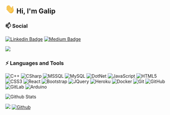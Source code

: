 ## <img src="https://raw.githubusercontent.com/ABSphreak/ABSphreak/master/gifs/Hi.gif" width="30px" /> Hi, I'm Galip

### 📫 Social
[![Linkedin Badge](https://img.shields.io/badge/-galipyildiz-blue?style=flat-square&logo=Linkedin&logoColor=white&link=https://www.linkedin.com/in/galipyildiz/)](https://www.linkedin.com/in/galipyildiz/) [![Medium Badge](https://img.shields.io/badge/-galipyildiz9606-black?style=flat-square&labelColor=black&logo=Medium&link=https://galipyildiz9606.medium.com/)](https://galipyildiz9606.medium.com/)

![](https://thumbs.gfycat.com/EnormousPoisedCurlew.webp)

### ⚡ Languages and Tools
![C++](https://img.shields.io/badge/-C++-blue?style=flat-square&logo=cplusplus)
![CSharp](https://img.shields.io/badge/-CSharp-6b1678?style=flat-square&logo=csharp)
![MSSQL](https://img.shields.io/badge/-MSSQL-black?style=flat-square&logo=microsoft-sql-server)
![MySQL](https://img.shields.io/badge/-MySQL-yellow?style=flat-square&logo=mysql)
![DotNet](https://img.shields.io/badge/-.Net-6b1678?style=flat-square&logo=dotnet)
![JavaScript](https://img.shields.io/badge/-JavaScript-black?style=flat-square&logo=javascript)
![HTML5](https://img.shields.io/badge/-HTML5-E34F26?style=flat-square&logo=html5&logoColor=white)
![CSS3](https://img.shields.io/badge/-CSS3-1572B6?style=flat-square&logo=css3)
![React](https://img.shields.io/badge/-React-black?style=flat-square&logo=react)
![Bootstrap](https://img.shields.io/badge/-Bootstrap-563D7C?style=flat-square&logo=bootstrap)
![JQuery](https://img.shields.io/badge/-JQuery-yellow?style=flat-square&logo=jquery)
![Heroku](https://img.shields.io/badge/-Heroku-430098?style=flat-square&logo=heroku)
![Docker](https://img.shields.io/badge/-Docker-black?style=flat-square&logo=docker)
![Git](https://img.shields.io/badge/-Git-black?style=flat-square&logo=git)
![GitHub](https://img.shields.io/badge/-GitHub-181717?style=flat-square&logo=github)
![GitLab](https://img.shields.io/badge/-GitLab-FCA121?style=flat-square&logo=gitlab)
![Arduino](https://img.shields.io/badge/-Arduino-1d5356?style=flat-square&logo=arduino)

![Github Stats](https://github-readme-stats.vercel.app/api?username=galipyildiz&count_private=true&show_icons=true&include_all_commits=true)

![](https://visitor-badge.laobi.icu/badge?page_id=galipyildiz) [![Github](https://img.shields.io/github/followers/galipyildiz?label=Follow&style=social)](https://github.com/galipyildiz)
